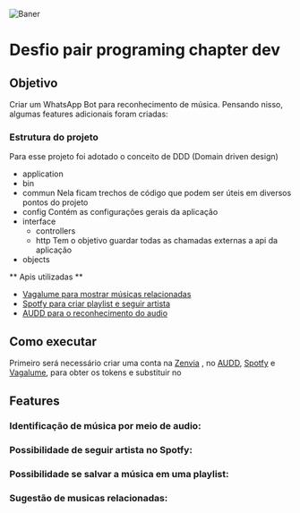 ![Baner](https://i.imgur.com/1tIWVhN.gif)

# Desfio pair programing chapter dev

## Objetivo
Criar um WhatsApp Bot para reconhecimento de música. Pensando nisso, algumas features adicionais foram criadas: 

### Estrutura do projeto
Para esse projeto foi adotado o conceito de DDD (Domain driven design)

- application 
- bin
- commun
  Nela ficam trechos de código que podem ser úteis em diversos pontos do projeto
- config
  Contém as configurações gerais da aplicação  
- interface
  - controllers
  - http
    Tem o objetivo guardar todas as chamadas externas a api da aplicação
- objects

** Apis utilizadas **

- [Vagalume para mostrar músicas relacionadas](https://api.vagalume.com.br/docs/)
- [Spotfy para criar playlist e seguir artista](https://developer.spotify.com/documentation/web-api/)
- [AUDD para o reconhecimento do audio](https://audd.io/)

## Como executar
Primeiro será necessário criar uma conta na [Zenvia](https://app.zenvia.com/home/api) , no [AUDD](https://audd.io/), [Spotfy](https://developer.spotify.com/documentation/web-api/) e [Vagalume](https://api.vagalume.com.br/docs), para obter os tokens e substituir no 
## Features

### Identificação de música por meio de audio: 
### Possibilidade de seguir artista no Spotfy:
### Possibilidade se salvar a música em uma playlist:
### Sugestão de musicas relacionadas:
